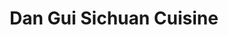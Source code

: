 ---
layout: place
title: "Dan Gui Sichuan Cuisine"
permalink: /washington/bellevue/dan-gui-sichuan-cuisine.html
stateAbbr: WA
stateName: Washington
cityName: Bellevue
seo:
  name: "Dan Gui Sichuan Cuisine"
  type: Restaurant
  links: null
description: "Looking for sushi in Bellevue, Washington? Check out Dan Gui Sichuan Cuisine for a delightful Japanese dining experience. Enjoy a variety of sushi and other ..."
place_id: ChIJN5sDHzZtkFQRKM7mhv3SE-s
photos:
  - name: >-
      places/ChIJN5sDHzZtkFQRKM7mhv3SE-s/photos/AeeoHcKs-JUBBPU3jB2NVhRQ29lG4wBPzrOG7duVA7jxC5Fw1RidG40nHep4Axl7hsUOmte3yCI6p6gysengF1s1dqiFtoOThps4HyhMTnlED_HfNf249t6MKnxIjnd2PWhONlesa5kyLSdZQgrWMY5m5j4_5c6K52fnn9d7_ECYYlbOksVqCMLVy-ZNlTVj_8fvfDSfF_VHV51YWe9I56FrUYLhPc4D59fMMCxIJu8-iZht-tirOTMAaiZW7tYvhXcgwHoqBYGFSX6-JqUw_uwwkJq8WEi-8Afgsf7fyg4oUmtAsQ
    widthPx: 1162
    heightPx: 717
    authorAttributions:
      - displayName: Dan Gui Sichuan Cuisine
        uri: https://maps.google.com/maps/contrib/103241493772969126499
        photoUri: >-
          https://lh3.googleusercontent.com/a-/ALV-UjWIUXl760zz3rv0i7iznixogiE0KEm0wAnhTSwwfucQ7oIV3DI=s100-p-k-no-mo
    flagContentUri: >-
      https://www.google.com/local/imagery/report/?cb_client=maps_api_places.places_api&image_key=!1e10!2sAF1QipOA2H13_bnpUbVn8acoquxBBgaktmm62txbICXj&hl=en-US
    googleMapsUri: >-
      https://www.google.com/maps/place//data=!3m4!1e2!3m2!1sAF1QipOA2H13_bnpUbVn8acoquxBBgaktmm62txbICXj!2e10!4m2!3m1!1s0x54906d361f039b37:0xeb13d2fd86e6ce28
  - name: >-
      places/ChIJN5sDHzZtkFQRKM7mhv3SE-s/photos/AeeoHcK1CInXqCsDOFUlrTIrjxi4RDJpIsvmqWykQVs1i4E0QPHEvkb531AOqHQ87mSZufQarO5OCIF55I2kCPyZ0ALrrzw0cFfbRRs8uKZMqHJvs6e6l7u7wiELWA56AYlr7XwtZq3owA4dVGDlxVBILJX85KciK8BUcxZu6lDgego1pcFw66I1FvCI4b24EfzcvC3HtEWh_K-a3J8qaDh1Wjydw26gSCd3Lz1uk4JV9aYL6MrxS_XoBhdnmvDSsa1HgzqSGt8KS6gR8aRT41khpkBotGtzV2_Il0-lgEvRFsnkQA
    widthPx: 2080
    heightPx: 3120
    authorAttributions:
      - displayName: Dan Gui Sichuan Cuisine
        uri: https://maps.google.com/maps/contrib/103241493772969126499
        photoUri: >-
          https://lh3.googleusercontent.com/a-/ALV-UjWIUXl760zz3rv0i7iznixogiE0KEm0wAnhTSwwfucQ7oIV3DI=s100-p-k-no-mo
    flagContentUri: >-
      https://www.google.com/local/imagery/report/?cb_client=maps_api_places.places_api&image_key=!1e10!2sAF1QipOq0S0ZLHf5-t2axbo2rYS4E2c1Iy4ux4a4LJGU&hl=en-US
    googleMapsUri: >-
      https://www.google.com/maps/place//data=!3m4!1e2!3m2!1sAF1QipOq0S0ZLHf5-t2axbo2rYS4E2c1Iy4ux4a4LJGU!2e10!4m2!3m1!1s0x54906d361f039b37:0xeb13d2fd86e6ce28
  - name: >-
      places/ChIJN5sDHzZtkFQRKM7mhv3SE-s/photos/AeeoHcKirKiqP5ufUIwH53j8BR5UZdpSHRSRdz7HGCElJCTMOa5xNGlMp6mjrxGHR9qRkJ444GeIGG5YsdffGcYKFJvX5p4eRLNAyqXEZ9WGSrZ7tAedunD4G61efTTVmh0riiMEOKdsmCZThN7A3CxwgsSXqCSJugQvLw-H1dz1JiZdP33xMYYXD_1pgjuVrLRLIR_SiekAIf8gsmkQSXTu7yVA6U5zs1vzEdlvCkcgel7ReY0wDlwKA-ILXXg0fmI5oTopPou8vufKECa_Zs1xD9Yn5Iti_zjygEvsHWEs4FnVs0l3pxfPqufHQoVVwanematZQmTh5OGORu9cY2C1B3vno3KfpWgRKUfgz0YiuI7bcpgHIsoYDm-D9QWWwlGCqJEPAQxihxRBhLvct4rnorxZyQ4pNM226_gn0O4XeqMiVGxc
    widthPx: 4000
    heightPx: 2252
    authorAttributions:
      - displayName: M. J.
        uri: https://maps.google.com/maps/contrib/109584977919223885230
        photoUri: >-
          https://lh3.googleusercontent.com/a/ACg8ocLgJHIq7j9Ie7I6I9U2gfRkK-9QCDoKbZ1KUSaMWH6fMOLh9Q=s100-p-k-no-mo
    flagContentUri: >-
      https://www.google.com/local/imagery/report/?cb_client=maps_api_places.places_api&image_key=!1e10!2sCIHM0ogKEICAgMDw1J-EwgE&hl=en-US
    googleMapsUri: >-
      https://www.google.com/maps/place//data=!3m4!1e2!3m2!1sCIHM0ogKEICAgMDw1J-EwgE!2e10!4m2!3m1!1s0x54906d361f039b37:0xeb13d2fd86e6ce28
  - name: >-
      places/ChIJN5sDHzZtkFQRKM7mhv3SE-s/photos/AeeoHcKhCyQE6YSC1OOgnEK1ne7LHlw_YF8-nZ6HsO4V0TskJ4kQVEx_MRcRK46q0Eg_U1XoOmKQpYzFpgt6koJzb8hcMH0-D7I2WN7bi7-dpfuFlQ3CRcLMRdXSVrZ3jFzUc4jHJOVWGL5NazoXSM6HMsF38jSMb9LCvCsDOJcSfwq94lAjC5feKgAEkbhOWz9haoGdp_OeNAuGfbKWFFBmcJoRvoW_ftk2ybduaBPd3HuxFgK5KXIElG4dndlLVgVivmI2-MiXJG_WMwnR39K24Ig7arAiyXtO9idJcpdDfl08tUeXu_4sm2wUv2k59M1WoEA15s1vbIE8cGxbJpUrxU6eYbYmZoNzE_b3kMdVZOFMaOhcitln2n2S08vnCAkWhZXFUOMfB-tIhlxF89d-s8DQCLYWrhwLhORntj-_zNo
    widthPx: 1440
    heightPx: 1920
    authorAttributions:
      - displayName: Magdalena Herrera
        uri: https://maps.google.com/maps/contrib/104681613752536585721
        photoUri: >-
          https://lh3.googleusercontent.com/a-/ALV-UjWiOvUQS-YxxnYkMDAfyQggGtF6Edl_02HYYeAzTCB1N2ve1-WkqA=s100-p-k-no-mo
    flagContentUri: >-
      https://www.google.com/local/imagery/report/?cb_client=maps_api_places.places_api&image_key=!1e10!2sCIHM0ogKEICAgMCA2LTUIA&hl=en-US
    googleMapsUri: >-
      https://www.google.com/maps/place//data=!3m4!1e2!3m2!1sCIHM0ogKEICAgMCA2LTUIA!2e10!4m2!3m1!1s0x54906d361f039b37:0xeb13d2fd86e6ce28
  - name: >-
      places/ChIJN5sDHzZtkFQRKM7mhv3SE-s/photos/AeeoHcIhFOQ_9Hv6wI1IsRarNi3gE2sez_l3LjdqQaCKhhVAgjax3a_dwEoDqOz1f7SYhgjFfhv82pveK-UA9Nd60RYt01mcH5WiQMArq1cXQMzkTFeIZI35ZHHmZjCRv9_gAJ3ovjjt_4igNma-r0enBFnEzEkdpqE-fSZwD-fs2HxcOSt89xF0dAoOB_-Jyah54M7UHL6V_eGgVuTi_rdqcAmEpgo661u2OBTxnDH_ogokjD-W6DmQJIRUJxvER3IiAngLHbgh4BlPWC3CxqjOabYYKXKXWWk1Tz0lw7WN4uwmgctzB8Xoj0TnHn_C0ICj5Y-p-BilEiD5nL06sf7svvvrW6ejGzjX2caYQ3xgyKEtSpqA94rgvhbfNB2DaFUrNPojQ7pC1Q6Gi2YTrKwPcKbTm1ZrWRvmiZmsV5uIPVI6d3Jg
    widthPx: 4000
    heightPx: 2252
    authorAttributions:
      - displayName: M. J.
        uri: https://maps.google.com/maps/contrib/109584977919223885230
        photoUri: >-
          https://lh3.googleusercontent.com/a/ACg8ocLgJHIq7j9Ie7I6I9U2gfRkK-9QCDoKbZ1KUSaMWH6fMOLh9Q=s100-p-k-no-mo
    flagContentUri: >-
      https://www.google.com/local/imagery/report/?cb_client=maps_api_places.places_api&image_key=!1e10!2sCIHM0ogKEICAgMDw1J-E4gE&hl=en-US
    googleMapsUri: >-
      https://www.google.com/maps/place//data=!3m4!1e2!3m2!1sCIHM0ogKEICAgMDw1J-E4gE!2e10!4m2!3m1!1s0x54906d361f039b37:0xeb13d2fd86e6ce28
  - name: >-
      places/ChIJN5sDHzZtkFQRKM7mhv3SE-s/photos/AeeoHcKeH4l-n50zvnMmhxrrGpxfOQPElNRLHFHbNHIaTmmCoS2_-3dVTho8ycap_PcaOwAVjVGNIZPfLttzjGUnh3dEVvePDjdjEDJYi2o3-BFHnhg9Crvs1VMEtKtmyNj4bQT1bgYxrx50T7iD8aQgMqJ3m2JqByvZ0PwKVTJnFhm6MildkV9nQUfNYlR_PRdEBdNESHKlILkakTWsGrRdgVo9X3UK2lDacta1v_lalRnh4x2dDEmckN1T6xwrnRSXpRmKGqzATb907RdX6RAFohb7mKrtvuq4iX-mM0YSIPD9Yvt-yd_VYKFZqtifmP0gAQk44GWaYGMfKu8gW8NyO3dSsBc1tu8kJRpXhl1XUQ6TVJ50CcSb_rQGTAYsMMf7nKPUXGTwfNCzSL96T7jhya1DmZp8PvgSPxW7Uwjof1z-ZWMg
    widthPx: 3024
    heightPx: 4032
    authorAttributions:
      - displayName: mukund
        uri: https://maps.google.com/maps/contrib/110333644837767380333
        photoUri: >-
          https://lh3.googleusercontent.com/a/ACg8ocKTYqMEm5P49RFEZ9tpoOhF4ec-X9Tof4MKjeR0WCWHZvvoFA=s100-p-k-no-mo
    flagContentUri: >-
      https://www.google.com/local/imagery/report/?cb_client=maps_api_places.places_api&image_key=!1e10!2sCIHM0ogKEICAgICzk5XPiAE&hl=en-US
    googleMapsUri: >-
      https://www.google.com/maps/place//data=!3m4!1e2!3m2!1sCIHM0ogKEICAgICzk5XPiAE!2e10!4m2!3m1!1s0x54906d361f039b37:0xeb13d2fd86e6ce28
  - name: >-
      places/ChIJN5sDHzZtkFQRKM7mhv3SE-s/photos/AeeoHcJmljJj5PUWmtE7AvCqn_np0q7xGR0CoFUDOWenv54U3ANPp7J5D-ttZrNwGAsqXWB1Vy0VZU4RysqLJs_2O1-4UDXABUyuHIv7gPGUpTyUIf33uCSVDSCSHeZan2iXWQGi4XKRsStVsDp9QyaKivINVpVoWNi39XOn4eVZp8OOsiKXR2He6yZ-l-CtSqEon-YQPyCVCNLK9ZjSZZE11xqPilpNYbpkPAn6JLl4oTaQUzspbVCxbvSpn0_Q2ZzcO5t2D5Lp29Ik1DeikABddXhWrK6C7NMmI1t4A-wfCD-5ZBR6_mZfAx2XtXb2fEiYTdlGlNTkEWf0Cyo1HJJFFaKVt4YeQ7lBuH0trX0zgPu6EW-k3w0WgWoESAFevUWFmamAJclke7zKfhlcOpYCnNnP9k26c50pKLQtXw2cPH0
    widthPx: 4032
    heightPx: 3024
    authorAttributions:
      - displayName: Laura Kong
        uri: https://maps.google.com/maps/contrib/111619322770310892981
        photoUri: >-
          https://lh3.googleusercontent.com/a-/ALV-UjVZx0syb4xHrnNf8V-2TwmnrlZI1XKYKFJgQ8YwlIQiXbydxQAq=s100-p-k-no-mo
    flagContentUri: >-
      https://www.google.com/local/imagery/report/?cb_client=maps_api_places.places_api&image_key=!1e10!2sCIHM0ogKEICAgICehJjwQw&hl=en-US
    googleMapsUri: >-
      https://www.google.com/maps/place//data=!3m4!1e2!3m2!1sCIHM0ogKEICAgICehJjwQw!2e10!4m2!3m1!1s0x54906d361f039b37:0xeb13d2fd86e6ce28
  - name: >-
      places/ChIJN5sDHzZtkFQRKM7mhv3SE-s/photos/AeeoHcIoNAkHFqtcA6P6BgSoohE2QCm7YcD7IwSaazi_-jcw4szhu2IJ-se0RM3PJGFsZglWswDC0qd_ChwDqi1KPxHHMpK72gu1-n53vMePZoQrFHRdjWQN1C0uZmRg4oF9Jn62nt8v9Ua-DgN19TX2WboYqmNmviEI67GlFRZMAh2KTaSSs_IQvrUOXBnBjULucXGIC3uAOXsXXjeDz5CzPvHdoAlOCbbgjFOqV8jN5mDtpxSyve-vYB5qkvXp30eOhU0ihSQLocVVsks4TKybaDr8l0olZtca6dNZy9RX8OsjIE9BOFaUIPLDabhEvZDnJNHK2IZLYtGIjwz5WuOWfbs4nk4iJXjV-h-cYUm02bHCmgXGUXluUOnKDIYlqo8LDCePaXn_vkAx2GCd9ZYjWuS1QddqnNCnw-USiccRCkNtwE0
    widthPx: 3024
    heightPx: 4032
    authorAttributions:
      - displayName: Sara
        uri: https://maps.google.com/maps/contrib/115261507958710223661
        photoUri: >-
          https://lh3.googleusercontent.com/a-/ALV-UjUfd1Qiqc4ylp17kjtqkkvbORX5HN5e939Qz0PEUHjqilzRpP8Z=s100-p-k-no-mo
    flagContentUri: >-
      https://www.google.com/local/imagery/report/?cb_client=maps_api_places.places_api&image_key=!1e10!2sCIHM0ogKEICAgICZrs2g8AE&hl=en-US
    googleMapsUri: >-
      https://www.google.com/maps/place//data=!3m4!1e2!3m2!1sCIHM0ogKEICAgICZrs2g8AE!2e10!4m2!3m1!1s0x54906d361f039b37:0xeb13d2fd86e6ce28
  - name: >-
      places/ChIJN5sDHzZtkFQRKM7mhv3SE-s/photos/AeeoHcIyKC1wrZziRLpBrEO2MmsswG17D7Pcn1kMPtvRmlD4v0ZpAKVDSJzYfwcwiTIoOhtWcO3zmaebUeDdAv_iwSKVz3vUnnDtXGwF9I2CP6ueuQYMAHSEPR9cx4fGMAZJPLp1M9jEYJVB5g4414O8sKEdbLVmAf2ojyDU2BHGvZKQ8J7YLvdK_KHk8Vp6k_n7PhxvL0PbjAcG8_wKsnLkxmf-7bDUaVL_lWXfGR8pvfiQwoA5uv7XECmEMJr8Wt76FGxO38_UjuqJ3QqIoGGfmWcCJES6M2pc2_3s8MB2GaK4jHhUzLP2O8QR1QOUTzGQ23r-mr96OmoVlL7j-eTt2hqM3pP5ZpJH9CvTKHpgsqCMsMI6ZIOorGck_1kq2D8H2z8Q0yPjM6jAXqfwo1-fE0rRy13UV85d6TMwjZibLNZTBQ
    widthPx: 4032
    heightPx: 3024
    authorAttributions:
      - displayName: Jeng Yu Shie
        uri: https://maps.google.com/maps/contrib/103129620384807927522
        photoUri: >-
          https://lh3.googleusercontent.com/a-/ALV-UjUX6cNro7nNBIdBN2T-V323SU2l5RkpdBuhfzFZuCUD0YV501A=s100-p-k-no-mo
    flagContentUri: >-
      https://www.google.com/local/imagery/report/?cb_client=maps_api_places.places_api&image_key=!1e10!2sCIHM0ogKEICAgIC_zcPzbg&hl=en-US
    googleMapsUri: >-
      https://www.google.com/maps/place//data=!3m4!1e2!3m2!1sCIHM0ogKEICAgIC_zcPzbg!2e10!4m2!3m1!1s0x54906d361f039b37:0xeb13d2fd86e6ce28
  - name: >-
      places/ChIJN5sDHzZtkFQRKM7mhv3SE-s/photos/AeeoHcLQ9dYHRuK6UT_2UGjCZJOrWgb4RGqNdIUIiqoJD9kPykR_AbS4wgYS69jEa1z511CcpbqM2SwVkiPtpE-lG0Gv-SjSzptUO3yRyEZxVyYltljQ0Mf88-IKZvVhEf6GICKieH-q7PVfwabS8vtssmSHYgm86Oyu83ierboYl-p1fDn_nO02ad6DzPhNhyMiRaL6OOzEj4_8UiHhp9CDSCUapH4LYDZaN8wkI2dlter_LD5hfaOFMAmtBVd2RKoRfNdOCr-py6hJEjYNtsRWZqBJTtxdluWagW--H1kK8YrbyGM7H-AreVBxh7OIifnTMkVVWIjuw_lA5kEsXxKGhnfcRpMtznUHyezuO4llyAY6595M6fwa4gBxpQVvGL7KKlvffNDbHYqMtr8pH2KRQ9fnWyEei21pciawz8r-E7w
    widthPx: 4032
    heightPx: 3024
    authorAttributions:
      - displayName: Li Xiong
        uri: https://maps.google.com/maps/contrib/108154016270448204394
        photoUri: >-
          https://lh3.googleusercontent.com/a-/ALV-UjWbATmwoAq4Gso_xSt_bkhTboVwucxe_HsiE2OkN_u0QNxVCYrPGQ=s100-p-k-no-mo
    flagContentUri: >-
      https://www.google.com/local/imagery/report/?cb_client=maps_api_places.places_api&image_key=!1e10!2sCIHM0ogKEICAgIDrqMaqNw&hl=en-US
    googleMapsUri: >-
      https://www.google.com/maps/place//data=!3m4!1e2!3m2!1sCIHM0ogKEICAgIDrqMaqNw!2e10!4m2!3m1!1s0x54906d361f039b37:0xeb13d2fd86e6ce28
address: 13112 NE 20th St, Bellevue, WA 98005, USA
street: 13112 NE 20th St
city: Bellevue
state: WA
zip: '98005'
country: USA
neighborhood: Wilburton
latitude: '47.628839'
longitude: '-122.165673'
accessibility_options:
  wheelchairAccessibleParking: true
  wheelchairAccessibleEntrance: true
  wheelchairAccessibleRestroom: true
  wheelchairAccessibleSeating: true
business_status: OPERATIONAL
name: Dan Gui Sichuan Cuisine
google_maps_links:
  directionsUri: >-
    https://www.google.com/maps/dir//''/data=!4m7!4m6!1m1!4e2!1m2!1m1!1s0x54906d361f039b37:0xeb13d2fd86e6ce28!3e0
  placeUri: https://maps.google.com/?cid=16939114609802399272
  writeAReviewUri: >-
    https://www.google.com/maps/place//data=!4m3!3m2!1s0x54906d361f039b37:0xeb13d2fd86e6ce28!12e1
  reviewsUri: >-
    https://www.google.com/maps/place//data=!4m4!3m3!1s0x54906d361f039b37:0xeb13d2fd86e6ce28!9m1!1b1
  photosUri: >-
    https://www.google.com/maps/place//data=!4m3!3m2!1s0x54906d361f039b37:0xeb13d2fd86e6ce28!10e5
primary_type: Chinese Restaurant
opening_hours:
  regular: null
  current: null
secondary_opening_hours:
  regular:
    weekdayDescriptions: null
    type: null
  current:
    weekdayDescriptions: null
    type: null
phone: null
price_level: null
price_range: null
rating: null
rating_count: 0
website: null
reviews: null
parking_options: null
payment_options: null
allow_dogs: null
curbside_pickup: null
delivery: null
dine_in: null
good_for_children: null
good_for_groups: null
good_for_sports: null
live_music: null
menu_for_children: null
outdoor_seating: null
reservable: null
restroom: null
serves_beer: null
serves_breakfast: null
serves_brunch: null
serves_cocktails: null
serves_coffee: null
serves_dinner: null
serves_dessert: null
serves_lunch: null
serves_vegetarian_food: null
serves_wine: null
takeout: null
summary: null

---